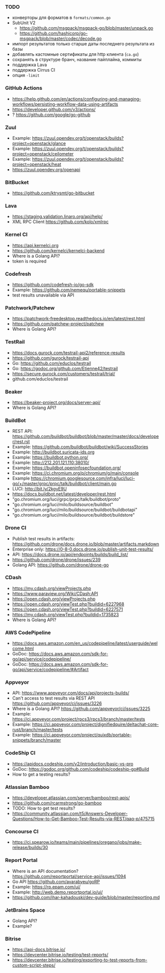 ### TODO

- конверторы для форматов в `formats/common.go`
- SubUnit V2
  - https://github.com/msgpack/msgpack-go/blob/master/unpack.go
  - https://github.com/hashicorp/go-msgpack/blob/master/codec/decode.go
- импорт результатов только старше даты последнего результата из базы
- добавлять кастомные сертификаты для http клиента (`ca.go`)
- сохранять в структуре бранч, название пайплайна, коммиты
- поддержка Lava
- поддержка Cirrus CI
- опция `-limit`

### GitHub Actions

- https://help.github.com/en/actions/configuring-and-managing-workflows/persisting-workflow-data-using-artifacts
- https://developer.github.com/v3/actions/
- ? https://github.com/google/go-github

### Zuul

- Example: https://zuul.opendev.org/t/openstack/builds?project=openstack/glance
- Example: https://zuul.opendev.org/t/openstack/builds?project=openstack/ceilometer
- Example: https://zuul.opendev.org/t/openstack/builds?project=openstack/heat
- https://zuul.opendev.org/openapi

### BitBucket

- https://github.com/ktrysmt/go-bitbucket

### Lava

- https://staging.validation.linaro.org/api/help/
- XML RPC Client https://github.com/kolo/xmlrpc

### Kernel CI

- https://api.kernelci.org
- https://github.com/kernelci/kernelci-backend
- Where is a Golang API?
- token is required

### Codefresh

- https://github.com/codefresh-io/go-sdk
- Example: https://github.com/nemequ/portable-snippets
- test results unavailable via API

### Patchwork/Patchew

- https://patchwork-freedesktop.readthedocs.io/en/latest/rest.html
- https://github.com/patchew-project/patchew
- Where is Golang API?

### TestRail

- https://docs.gurock.com/testrail-api2/reference-results
- https://github.com/gurock/testrail-api
- Go: https://github.com/educlos/testrail
- Go: https://godoc.org/github.com/Etienne42/testrail
- https://secure.gurock.com/customers/testrail/trial/
- github.com/educlos/testrail

### Beaker

- https://beaker-project.org/docs/server-api/
- Where is Golang API?

### BuildBot

- REST API: https://github.com/buildbot/buildbot/blob/master/master/docs/developer/rest.rst
- Example: https://github.com/buildbot/buildbot/wiki/SuccessStories
- Example: http://buildbot.suricata-ids.org
- Example: https://buildbot.python.org/
- Example: http://212.201.121.110:38010/
- Example: https://buildbot.openinfosecfoundation.org/
- Example: https://ci.chromium.org/p/chromium/g/main/console
- Example https://chromium.googlesource.com/infra/luci/luci-go/+/master/grpc/prpc/talk/buildbot/client/main.go
- LUCI: http://bit.ly/2kgyE9U
- https://docs.buildbot.net/latest/developer/rest.html
- "go.chromium.org/luci/grpc/prpc/talk/buildbot/proto"
- "go.chromium.org/luci/milo/buildsource/buildbot"
- "go.chromium.org/luci/milo/buildsource/buildbot/buildbotapi"
- "go.chromium.org/luci/milo/buildsource/buildbot/buildstore"

### Drone CI

- Publish test results in artifacts: https://github.com/drone/docs.drone.io/blob/master/artifacts.markdown
- Enterprise only: https://0-8-0.docs.drone.io/publish-unit-test-results/
- API: https://docs.drone.io/api/endpoints/builds/build_list/
- https://github.com/drone/drone/issues/239
- Golang API: https://github.com/drone/drone-go

### CDash

- https://my.cdash.org/viewProjects.php
- https://www.paraview.org/Wiki/CDash:API
- https://open.cdash.org/viewProjects.php
- https://open.cdash.org/viewTest.php?buildid=6227968
- https://open.cdash.org/viewTest.php?buildid=6227571
- https://my.cdash.org/viewTest.php?buildid=1735823
- Where is Golang API?

### AWS CodePipeline

- https://docs.aws.amazon.com/en_us/codepipeline/latest/userguide/welcome.html
- GoDoc: https://docs.aws.amazon.com/sdk-for-go/api/service/codepipeline/
- GoDoc: https://docs.aws.amazon.com/sdk-for-go/api/service/codepipeline/#Artifact

### Appveyor

- API: https://www.appveyor.com/docs/api/projects-builds/
- Can't access to test results via REST API https://github.com/appveyor/ci/issues/3226
- Where is a Golang API? https://github.com/appveyor/ci/issues/3225
- Example: https://ci.appveyor.com/project/rpcs3/rpcs3/branch/master/tests
- Example: https://ci.appveyor.com/project/dignifiedquire/deltachat-core-rust/branch/master/tests
- Example: https://ci.appveyor.com/project/quixdb/portable-snippets/branch/master

### CodeShip CI

- https://apidocs.codeship.com/v2/introduction/basic-vs-pro
- GoDoc: https://godoc.org/github.com/codeship/codeship-go#Build
- How to get a testing results?

### Atlassian Bamboo

- https://developer.atlassian.com/server/bamboo/rest-apis/
- https://github.com/rcarmstrong/go-bamboo
- TODO: How to get test results?
- https://community.atlassian.com/t5/Answers-Developer-Questions/How-to-Get-Bamboo-Test-Results-via-REST/qaq-p/475715

### Concourse CI

- https://ci.spearow.io/teams/main/pipelines/oregano/jobs/make-release/builds/30

### Report Portal

- Where is an API documentation? https://github.com/reportportal/service-api/issues/1094
- Go API https://github.com/avarabyeu/goRP
- Example: https://rp.epam.com/ui/
- Example: http://web.demo.reportportal.io/ui/
- https://github.com/ihar-kahadouski/dev-guide/blob/master/reporting.md

### JetBrains Space

- Golang API?
- Example?

### Bitrise

- https://api-docs.bitrise.io/
- https://devcenter.bitrise.io/testing/test-reports/
- https://devcenter.bitrise.io/testing/exporting-to-test-reports-from-custom-script-steps/
